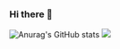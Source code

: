 ### Hi there 👋
![Anurag's GitHub stats](https://github-readme-stats.vercel.app/api?username=gabrielsizilio&show_icons=true&theme=radical)
<img src="https://cdn.jsdelivr.net/gh/devicons/devicon/icons/java/java-original-wordmark.svg" />

